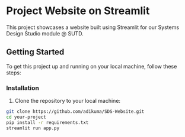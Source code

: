 # Project Website on Streamlit

This project showcases a website built using Streamlit for our Systems Design Studio module @ SUTD.

## Getting Started

To get this project up and running on your local machine, follow these steps:

### Installation

1. Clone the repository to your local machine:

```bash
git clone https://github.com/adikuma/SDS-Website.git
cd your-project
pip install -r requirements.txt
streamlit run app.py
```
